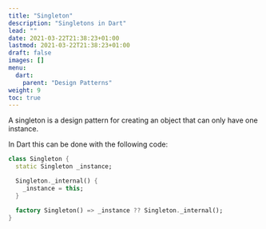 ```yaml
---
title: "Singleton"
description: "Singletons in Dart"
lead: ""
date: 2021-03-22T21:38:23+01:00
lastmod: 2021-03-22T21:38:23+01:00
draft: false
images: []
menu: 
  dart:
    parent: "Design Patterns"
weight: 9
toc: true
---
```


A singleton is a design pattern for creating an object that can only have one instance.

In Dart this can be done with the following code:

```dart
class Singleton {
  static Singleton _instance;

  Singleton._internal() {
    _instance = this;
  }

  factory Singleton() => _instance ?? Singleton._internal();
}
```
